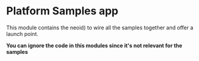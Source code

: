 # Platform Samples app

This module contains the neoid)
to wire all the samples together and offer a launch point. 

**You can ignore the code in this modules since it's not relevant for the samples**

